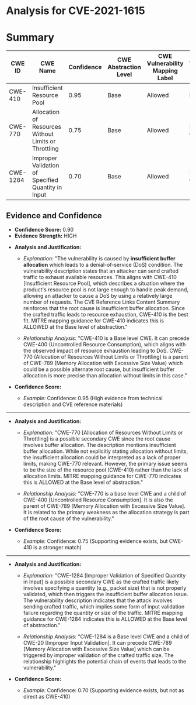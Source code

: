 # Analysis for CVE-2021-1615

# Summary
| CWE ID | CWE Name | Confidence | CWE Abstraction Level | CWE Vulnerability Mapping Label | CWE-Vulnerability Mapping Notes |
|---|---|---|---|---|---|
| CWE-410 | Insufficient Resource Pool | 0.95 | Base | Allowed | Primary CWE |
| CWE-770 | Allocation of Resources Without Limits or Throttling | 0.75 | Base | Allowed | Secondary Candidate |
| CWE-1284 | Improper Validation of Specified Quantity in Input | 0.70 | Base | Allowed | Secondary Candidate |

## Evidence and Confidence

*   **Confidence Score:** 0.90
*   **Evidence Strength:** HIGH

- **Analysis and Justification:**  
  - *Explanation:* "The vulnerability is caused by **insufficient buffer allocation** which leads to a denial-of-service (DoS) condition. The vulnerability description states that an attacker can send crafted traffic to exhaust available resources. This aligns with CWE-410 [Insufficient Resource Pool], which describes a situation where the product's resource pool is not large enough to handle peak demand, allowing an attacker to cause a DoS by using a relatively large number of requests. The CVE Reference Links Content Summary reinforces that the root cause is insufficient buffer allocation. Since the crafted traffic leads to resource exhaustion, CWE-410 is the best fit. MITRE mapping guidance for CWE-410 indicates this is ALLOWED at the Base level of abstraction."

  - *Relationship Analysis:* "CWE-410 is a Base level CWE. It can precede CWE-400 (Uncontrolled Resource Consumption), which aligns with the observed impact of resource exhaustion leading to DoS. CWE-770 (Allocation of Resources Without Limits or Throttling) is a parent of CWE-789 (Memory Allocation with Excessive Size Value) which could be a possible alternate root cause, but insufficient buffer allocation is more precise than allocation without limits in this case."

- **Confidence Score:**  
  - *Example:* Confidence: 0.95 (High evidence from technical description and CVE reference materials)

---

- **Analysis and Justification:**  
  - *Explanation:* "CWE-770 [Allocation of Resources Without Limits or Throttling] is a possible secondary CWE since the root cause involves buffer allocation. The description mentions insufficient buffer allocation. While not explicitly stating allocation without limits, the insufficient allocation could be interpreted as a lack of proper limits, making CWE-770 relevant. However, the primary issue seems to be the size of the resource pool (CWE-410) rather than the lack of allocation limits. MITRE mapping guidance for CWE-770 indicates this is ALLOWED at the Base level of abstraction."

  - *Relationship Analysis:* "CWE-770 is a base level CWE and a child of CWE-400 [Uncontrolled Resource Consumption]. It is also the parent of CWE-789 [Memory Allocation with Excessive Size Value]. It is related to the primary weakness as the allocation strategy is part of the root cause of the vulnerability."

- **Confidence Score:**  
  - *Example:* Confidence: 0.75 (Supporting evidence exists, but CWE-410 is a stronger match)

---

- **Analysis and Justification:**  
  - *Explanation:* "CWE-1284 [Improper Validation of Specified Quantity in Input] is a possible secondary CWE as the crafted traffic likely involves specifying a quantity (e.g., packet size) that is not properly validated, which then triggers the insufficient buffer allocation issue. The vulnerability description indicates that the attack involves sending crafted traffic, which implies some form of input validation failure regarding the quantity or size of the traffic. MITRE mapping guidance for CWE-1284 indicates this is ALLOWED at the Base level of abstraction."

  - *Relationship Analysis:* "CWE-1284 is a Base level CWE and a child of CWE-20 [Improper Input Validation]. It can precede CWE-789 [Memory Allocation with Excessive Size Value] which can be triggered by improper validation of the crafted traffic size. The relationship highlights the potential chain of events that leads to the vulnerability."

- **Confidence Score:**  
  - *Example:* Confidence: 0.70 (Supporting evidence exists, but not as direct as CWE-410)